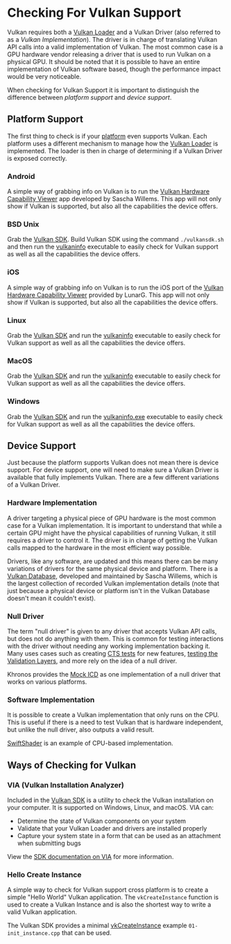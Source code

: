 # Checking For Vulkan Support

Vulkan requires both a [Vulkan Loader](./loader.md) and a Vulkan Driver (also referred to as a _Vulkan Implementation_). The driver is in charge of translating Vulkan API calls into a valid implementation of Vulkan. The most common case is a GPU hardware vendor releasing a driver that is used to run Vulkan on a physical GPU. It should be noted that it is possible to have an entire implementation of Vulkan software based, though the performance impact would be very noticeable.

When checking for Vulkan Support it is important to distinguish the difference between _platform support_ and _device support_.

## Platform Support

The first thing to check is if your [platform](./platforms.md) even supports Vulkan. Each platform uses a different mechanism to manage how the [Vulkan Loader](./loader.md) is implemented. The loader is then in charge of determining if a Vulkan Driver is exposed correctly.

### Android

A simple way of grabbing info on Vulkan is to run the [Vulkan Hardware Capability Viewer](https://play.google.com/store/apps/details?id=de.saschawillems.vulkancapsviewer&hl=en_US) app developed by Sascha Willems. This app will not only show if Vulkan is supported, but also all the capabilities the device offers.

### BSD Unix

Grab the [Vulkan SDK](https://vulkan.lunarg.com/sdk/home#linux). Build Vulkan SDK using the command `./vulkansdk.sh` and then run the [vulkaninfo](https://vulkan.lunarg.com/doc/sdk/latest/linux/vulkaninfo.html) executable to easily check for Vulkan support as well as all the capabilities the device offers.

### iOS

A simple way of grabbing info on Vulkan is to run the iOS port of the [Vulkan Hardware Capability Viewer](https://apps.apple.com/us/app/vulkan-capabilities-viewer/id1552796816) provided by LunarG. This app will not only show if Vulkan is supported, but also all the capabilities the device offers.

### Linux

Grab the [Vulkan SDK](https://vulkan.lunarg.com/sdk/home#linux) and run the [vulkaninfo](https://vulkan.lunarg.com/doc/sdk/latest/linux/vulkaninfo.html) executable to easily check for Vulkan support as well as all the capabilities the device offers.

### MacOS

Grab the [Vulkan SDK](https://vulkan.lunarg.com/sdk/home#mac) and run the [vulkaninfo](https://vulkan.lunarg.com/doc/sdk/latest/mac/vulkaninfo.html) executable to easily check for Vulkan support as well as all the capabilities the device offers.

### Windows

Grab the [Vulkan SDK](https://vulkan.lunarg.com/sdk/home#windows) and run the [vulkaninfo.exe](https://vulkan.lunarg.com/doc/sdk/latest/windows/vulkaninfo.html) executable to easily check for Vulkan support as well as all the capabilities the device offers.

## Device Support

Just because the platform supports Vulkan does not mean there is device support. For device support, one will need to make sure a Vulkan Driver is available that fully implements Vulkan. There are a few different variations of a Vulkan Driver.

### Hardware Implementation

A driver targeting a physical piece of GPU hardware is the most common case for a Vulkan implementation. It is important to understand that while a certain GPU might have the physical capabilities of running Vulkan, it still requires a driver to control it. The driver is in charge of getting the Vulkan calls mapped to the hardware in the most efficient way possible.

Drivers, like any software, are updated and this means there can be many variations of drivers for the same physical device and platform. There is a [Vulkan Database](https://vulkan.gpuinfo.org/), developed and maintained by Sascha Willems, which is the largest collection of recorded Vulkan implementation details (note that just because a physical device or platform isn't in the Vulkan Database doesn't mean it couldn't exist).

### Null Driver

The term "null driver" is given to any driver that accepts Vulkan API calls, but does not do anything with them. This is common for testing interactions with the driver without needing any working implementation backing it. Many uses cases such as creating [CTS tests](./vulkan_cts.md) for new features, [testing the Validation Layers](https://github.com/KhronosGroup/Vulkan-ValidationLayers/blob/master/docs/creating_tests.md#running-tests-on-devsim-and-mockicd), and more rely on the idea of a null driver.

Khronos provides the [Mock ICD](https://github.com/KhronosGroup/Vulkan-Tools/tree/master/icd) as one implementation of a null driver that works on various platforms.

### Software Implementation

It is possible to create a Vulkan implementation that only runs on the CPU. This is useful if there is a need to test Vulkan that is hardware independent, but unlike the null driver, also outputs a valid result.

[SwiftShader](https://github.com/google/swiftshader) is an example of CPU-based implementation.

## Ways of Checking for Vulkan

### VIA (Vulkan Installation Analyzer)

Included in the [Vulkan SDK](https://vulkan.lunarg.com/sdk/home) is a utility to check the Vulkan installation on your computer. It is supported on Windows, Linux, and macOS. VIA can:
 - Determine the state of Vulkan components on your system
 - Validate that your Vulkan Loader and drivers are installed properly
 - Capture your system state in a form that can be used as an attachment when submitting bugs

View the [SDK documentation on VIA](https://vulkan.lunarg.com/doc/sdk/latest/windows/via.html) for more information.

### Hello Create Instance

A simple way to check for Vulkan support cross platform is to create a simple "Hello World" Vulkan application. The `vkCreateInstance` function is used to create a Vulkan Instance and is also the shortest way to write a valid Vulkan application.

The Vulkan SDK provides a minimal [vkCreateInstance](https://vulkan.lunarg.com/doc/view/latest/windows/tutorial/html/01-init_instance.html) example `01-init_instance.cpp` that can be used.
